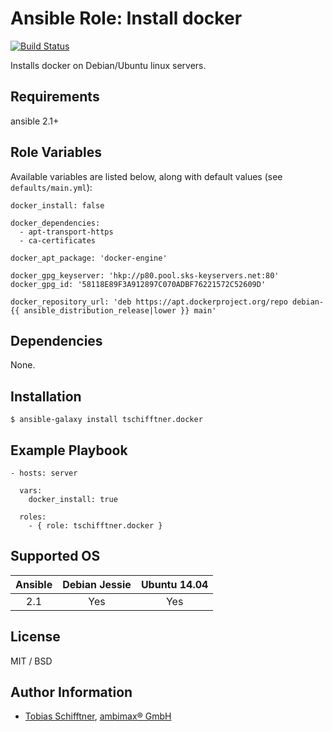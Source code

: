 # Ansible Role: Install docker

[![Build Status](https://travis-ci.org/tschifftner/ansible-role-docker.svg)](https://travis-ci.org/tschifftner/ansible-role-docker)

Installs docker on Debian/Ubuntu linux servers.

## Requirements

ansible 2.1+

## Role Variables

Available variables are listed below, along with default values (see `defaults/main.yml`):

```
docker_install: false

docker_dependencies:
  - apt-transport-https
  - ca-certificates

docker_apt_package: 'docker-engine'

docker_gpg_keyserver: 'hkp://p80.pool.sks-keyservers.net:80'
docker_gpg_id: '58118E89F3A912897C070ADBF76221572C52609D'

docker_repository_url: 'deb https://apt.dockerproject.org/repo debian-{{ ansible_distribution_release|lower }} main'
```

## Dependencies

None.

## Installation

```
$ ansible-galaxy install tschifftner.docker
```

## Example Playbook

    - hosts: server
    
      vars:
        docker_install: true

      roles:
        - { role: tschifftner.docker }

## Supported OS
Ansible          | Debian Jessie    | Ubuntu 14.04
:--------------: | :--------------: | :-------------:
2.1              | Yes              | Yes

## License

MIT / BSD

## Author Information

 - [Tobias Schifftner](https://twitter.com/tschifftner), [ambimax® GmbH](https://www.ambimax.de)